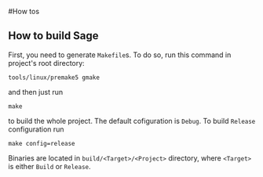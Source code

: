 #How tos

## How to build Sage

First, you need to generate `Makefile`s. To do so, run this command in project's root directory:

```
tools/linux/premake5 gmake
```

and then just run

```
make
```

to build the whole project. The default cofiguration is `Debug`. To build
`Release` configuration run

```
make config=release
```

Binaries are located in `build/<Target>/<Project>` directory, where `<Target>`
is either `Build` or `Release`.

